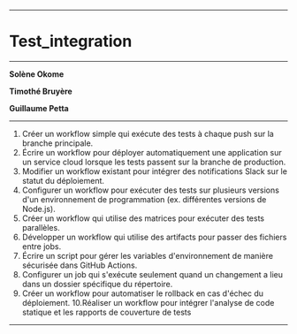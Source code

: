 
***
# Test_integration
***


**Solène Okome**


**Timothé Bruyère**


**Guillaume Petta**


***
 1. Créer un workflow simple qui exécute des tests à chaque push sur la branche
 principale.  
 2. Écrire un workflow pour déployer automatiquement une application sur un
 service cloud lorsque les tests passent sur la branche de production.
 3. Modifier un workflow existant pour intégrer des notifications Slack sur le
 statut du déploiement.
 4. Configurer un workflow pour exécuter des tests sur plusieurs versions d'un
 environnement de programmation (ex. différentes versions de Node.js).
 5. Créer un workflow qui utilise des matrices pour exécuter des tests parallèles.
 6. Développer un workflow qui utilise des artifacts pour passer des fichiers entre
 jobs.
 7. Écrire un script pour gérer les variables d'environnement de manière sécurisée
 dans GitHub Actions.
 8. Configurer un job qui s'exécute seulement quand un changement a lieu dans
 un dossier spécifique du répertoire.
 9. Créer un workflow pour automatiser le rollback en cas d'échec du
 déploiement.
 10.Réaliser un workflow pour intégrer l'analyse de code statique et les rapports
 de couverture de tests
***

